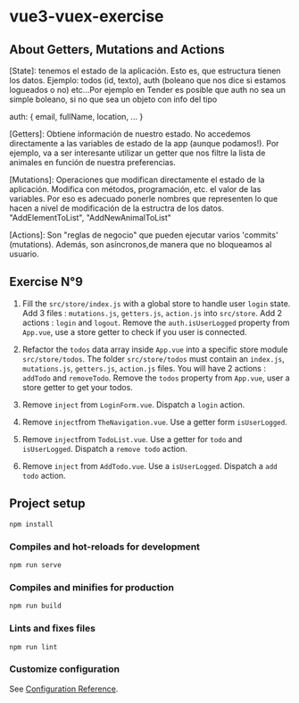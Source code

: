 # vue3-vuex-exercise

## About Getters, Mutations and Actions

[State]: tenemos el estado de la aplicación. Esto es, que estructura
tienen los datos. Ejemplo: todos (id, texto), auth (boleano que nos dice
si estamos logueados o no) etc...Por ejemplo en Tender es posible que auth no
sea un simple boleano, si no que sea un objeto con info del tipo

auth: {
   email,
   fullName,
   location,
   ...
}

[Getters]: Obtiene información de nuestro estado. No accedemos directamente
a las variables de estado de la app (aunque podamos!). Por ejemplo, va a 
ser interesante utilizar un getter que nos filtre la lista de animales
en función de nuestra preferencias.

[Mutations]: Operaciones que modifican directamente el estado de la
aplicación. Modifica con métodos, programación, etc. el valor de las 
variables. Por eso es adecuado ponerle nombres que representen lo que
hacen a nivel de modificación de la estructra de los datos. "AddElementToList",
"AddNewAnimalToList"

[Actions]: Son "reglas de negocio" que pueden ejecutar varios 'commits' 
(mutations). Además, son asíncronos,de manera que no bloqueamos al usuario.

## Exercise N°9

1. Fill the `src/store/index.js` with a global store to handle user `login` state.
Add 3 files : `mutations.js`, `getters.js`, `action.js` into `src/store`.
Add 2 actions : `login` and `logout`.
Remove the `auth.isUserLogged` property from `App.vue`, use a store getter to check if you user is connected.

2. Refactor the `todos` data array inside `App.vue` into a specific store module `src/store/todos`.
The folder `src/store/todos` must contain an `index.js`, `mutations.js`, `getters.js`, `action.js` files.
You will have 2 actions : `addTodo` and `removeTodo`.
Remove the `todos` property from `App.vue`, user a store getter to get your todos.

3. Remove `inject` from `LoginForm.vue`. Dispatch a `login` action. 

4. Remove `inject`from `TheNavigation.vue`. Use a getter form `isUserLogged`.

5. Remove `inject`from `TodoList.vue`. Use a getter for `todo` and `isUserLogged`. Dispatch a `remove todo` action.
  
6. Remove `inject` from `AddTodo.vue`. Use a `isUserLogged`. Dispatch a `add todo` action.
  


## Project setup
```
npm install
```

### Compiles and hot-reloads for development
```
npm run serve
```

### Compiles and minifies for production
```
npm run build
```

### Lints and fixes files
```
npm run lint
```

### Customize configuration
See [Configuration Reference](https://cli.vuejs.org/config/).
